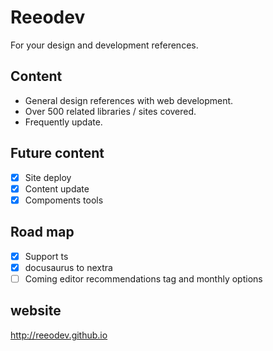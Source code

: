 # Reeodev
For your design and development references.

## Content
- General design references with web development.  
- Over 500 related libraries / sites covered.  
- Frequently update.  

## Future content
- [x] Site deploy
- [x] Content update
- [x] Compoments tools

## Road map
- [x] Support ts
- [x] docusaurus to nextra
- [ ] Coming editor recommendations tag and monthly options 

## website
http://reeodev.github.io
